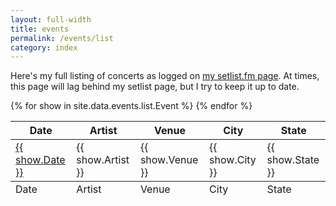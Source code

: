 ```yaml
---
layout: full-width
title: events
permalink: /events/list
category: index
---
```


Here's my full listing of concerts as logged on [my setlist.fm page](https://www.setlist.fm/concerts/rkoopmann). At times, this page will lag behind my setlist page, but I try to keep it up to date.

<table>
<thead>
  <tr>
    <th>Date</th>
    <th>Artist</th>
    <th>Venue</th>
    <th>City</th>
    <th>State</th>
  </tr>
</thead>
<tbody>
{% for show in site.data.events.list.Event %}
  <tr>
    <td><a href="{{ show.Link }}">{{ show.Date }}</a></td>
    <td>{{ show.Artist }}</td>
    <td>{{ show.Venue }}</td>
    <td>{{ show.City }}</td>
    <td>{{ show.State }}</td>
  </tr>
{% endfor %}
</tbody>
<tfoot>
  <tr>
    <td>Date</td>
    <td>Artist</td>
    <td>Venue</td>
    <td>City</td>
    <td>State</td>
  </tr>
</tfoot>
</table>


